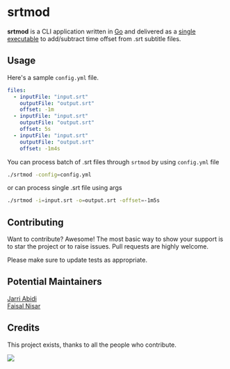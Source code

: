 # srtmod

**srtmod** is a CLI application written in [Go](https://go.dev/) and delivered as a [single executable](https://github.com/markhaur/srtmod/releases/tag/v0.1.1) to add/subtract time offset from .srt subtitle files.
## Usage
Here's a sample `config.yml` file.
```yml
files:
  - inputFile: "input.srt"
    outputFile: "output.srt"
    offset: -1m
  - inputFile: "input.srt"
    outputFile: "output.srt"
    offset: 5s
  - inputFile: "input.srt"
    outputFile: "output.srt"
    offset: -1m4s
```
You can process batch of .srt files through `srtmod` by using `config.yml` file
```bash
./srtmod -config=config.yml
```
or can process single .srt file using args
```bash
./srtmod -i=input.srt -o=output.srt -offset=-1m5s
```
## Contributing
Want to contribute? Awesome! The most basic way to show your support is to star the project or to raise issues. Pull requests are highly welcome.

Please make sure to update tests as appropriate.
## Potential Maintainers
[Jarri Abidi](https://github.com/jarri-abidi)\
[Faisal Nisar](https://github.com/markhaur)
## Credits
This project exists, thanks to all the people who contribute.

<a href="https://github.com/codeforcauseorg/edu-client/graphs/contributors">
  <img src="https://contrib.rocks/image?repo=markhaur/srtmod" />
</a>
